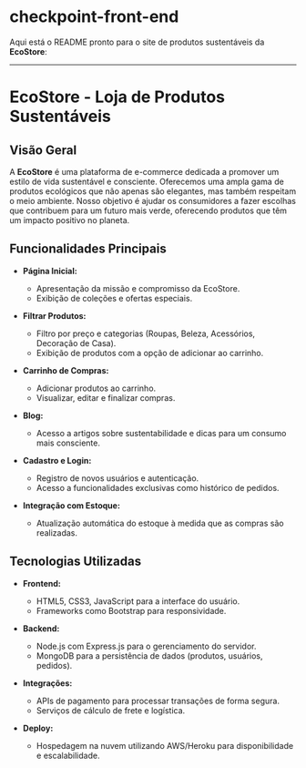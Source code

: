 # checkpoint-front-end
Aqui está o README pronto para o site de produtos sustentáveis da **EcoStore**:

---

# EcoStore - Loja de Produtos Sustentáveis

## Visão Geral

A **EcoStore** é uma plataforma de e-commerce dedicada a promover um estilo de vida sustentável e consciente. Oferecemos uma ampla gama de produtos ecológicos que não apenas são elegantes, mas também respeitam o meio ambiente. Nosso objetivo é ajudar os consumidores a fazer escolhas que contribuem para um futuro mais verde, oferecendo produtos que têm um impacto positivo no planeta.

## Funcionalidades Principais

- **Página Inicial:**
  - Apresentação da missão e compromisso da EcoStore.
  - Exibição de coleções e ofertas especiais.

- **Filtrar Produtos:**
  - Filtro por preço e categorias (Roupas, Beleza, Acessórios, Decoração de Casa).
  - Exibição de produtos com a opção de adicionar ao carrinho.

- **Carrinho de Compras:**
  - Adicionar produtos ao carrinho.
  - Visualizar, editar e finalizar compras.

- **Blog:**
  - Acesso a artigos sobre sustentabilidade e dicas para um consumo mais consciente.

- **Cadastro e Login:**
  - Registro de novos usuários e autenticação.
  - Acesso a funcionalidades exclusivas como histórico de pedidos.

- **Integração com Estoque:**
  - Atualização automática do estoque à medida que as compras são realizadas.

## Tecnologias Utilizadas

- **Frontend:**
  - HTML5, CSS3, JavaScript para a interface do usuário.
  - Frameworks como Bootstrap para responsividade.

- **Backend:**
  - Node.js com Express.js para o gerenciamento do servidor.
  - MongoDB para a persistência de dados (produtos, usuários, pedidos).

- **Integrações:**
  - APIs de pagamento para processar transações de forma segura.
  - Serviços de cálculo de frete e logística.

- **Deploy:**
  - Hospedagem na nuvem utilizando AWS/Heroku para disponibilidade e escalabilidade.

